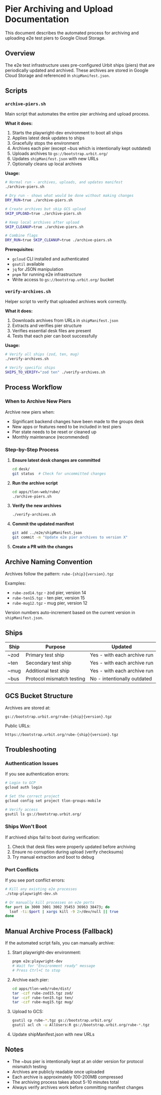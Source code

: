 # Pier Archiving and Upload Documentation

This document describes the automated process for archiving and uploading e2e test piers to Google Cloud Storage.

## Overview

The e2e test infrastructure uses pre-configured Urbit ships (piers) that are periodically updated and archived. These archives are stored in Google Cloud Storage and referenced in `shipManifest.json`.

## Scripts

### `archive-piers.sh`

Main script that automates the entire pier archiving and upload process.

**What it does:**
1. Starts the playwright-dev environment to boot all ships
2. Applies latest desk updates to ships
3. Gracefully stops the environment
4. Archives each pier (except ~bus which is intentionally kept outdated)
5. Uploads archives to `gs://bootstrap.urbit.org/`
6. Updates `shipManifest.json` with new URLs
7. Optionally cleans up local archives

**Usage:**

```bash
# Normal run - archives, uploads, and updates manifest
./archive-piers.sh

# Dry run - shows what would be done without making changes
DRY_RUN=true ./archive-piers.sh

# Create archives but skip GCS upload
SKIP_UPLOAD=true ./archive-piers.sh

# Keep local archives after upload
SKIP_CLEANUP=true ./archive-piers.sh

# Combine flags
DRY_RUN=true SKIP_CLEANUP=true ./archive-piers.sh
```

**Prerequisites:**
- `gcloud` CLI installed and authenticated
- `gsutil` available
- `jq` for JSON manipulation
- `pnpm` for running e2e infrastructure
- Write access to `gs://bootstrap.urbit.org/` bucket

### `verify-archives.sh`

Helper script to verify that uploaded archives work correctly.

**What it does:**
1. Downloads archives from URLs in `shipManifest.json`
2. Extracts and verifies pier structure
3. Verifies essential desk files are present
4. Tests that each pier can boot successfully

**Usage:**

```bash
# Verify all ships (zod, ten, mug)
./verify-archives.sh

# Verify specific ships
SHIPS_TO_VERIFY="zod ten" ./verify-archives.sh
```

## Process Workflow

### When to Archive New Piers

Archive new piers when:
- Significant backend changes have been made to the groups desk
- New apps or features need to be included in test piers
- Pier state needs to be reset or cleaned up
- Monthly maintenance (recommended)

### Step-by-Step Process

1. **Ensure latest desk changes are committed**
   ```bash
   cd desk/
   git status  # Check for uncommitted changes
   ```

2. **Run the archive script**
   ```bash
   cd apps/tlon-web/rube/
   ./archive-piers.sh
   ```

3. **Verify the new archives**
   ```bash
   ./verify-archives.sh
   ```

4. **Commit the updated manifest**
   ```bash
   git add ../e2e/shipManifest.json
   git commit -m "Update e2e pier archives to version X"
   ```

5. **Create a PR with the changes**

## Archive Naming Convention

Archives follow the pattern: `rube-{ship}{version}.tgz`

Examples:
- `rube-zod14.tgz` - zod pier, version 14
- `rube-ten15.tgz` - ten pier, version 15
- `rube-mug12.tgz` - mug pier, version 12

Version numbers auto-increment based on the current version in `shipManifest.json`.

## Ships

| Ship | Purpose | Updated |
|------|---------|---------|
| ~zod | Primary test ship | Yes - with each archive run |
| ~ten | Secondary test ship | Yes - with each archive run |
| ~mug | Additional test ship | Yes - with each archive run |
| ~bus | Protocol mismatch testing | No - intentionally outdated |

## GCS Bucket Structure

Archives are stored at:
```
gs://bootstrap.urbit.org/rube-{ship}{version}.tgz
```

Public URLs:
```
https://bootstrap.urbit.org/rube-{ship}{version}.tgz
```

## Troubleshooting

### Authentication Issues

If you see authentication errors:
```bash
# Login to GCP
gcloud auth login

# Set the correct project
gcloud config set project tlon-groups-mobile

# Verify access
gsutil ls gs://bootstrap.urbit.org/
```

### Ships Won't Boot

If archived ships fail to boot during verification:
1. Check that desk files were properly updated before archiving
2. Ensure no corruption during upload (verify checksums)
3. Try manual extraction and boot to debug

### Port Conflicts

If you see port conflict errors:
```bash
# Kill any existing e2e processes
./stop-playwright-dev.sh

# Or manually kill processes on e2e ports
for port in 3000 3001 3002 35453 36963 38473; do
  lsof -ti:$port | xargs kill -9 2>/dev/null || true
done
```

## Manual Archive Process (Fallback)

If the automated script fails, you can manually archive:

1. Start playwright-dev environment:
   ```bash
   pnpm e2e:playwright-dev
   # Wait for "Environment ready" message
   # Press Ctrl+C to stop
   ```

2. Archive each pier:
   ```bash
   cd apps/tlon-web/rube/dist/
   tar -czf rube-zod15.tgz zod/
   tar -czf rube-ten15.tgz ten/
   tar -czf rube-mug15.tgz mug/
   ```

3. Upload to GCS:
   ```bash
   gsutil cp rube-*.tgz gs://bootstrap.urbit.org/
   gsutil acl ch -u AllUsers:R gs://bootstrap.urbit.org/rube-*.tgz
   ```

4. Update shipManifest.json with new URLs

## Notes

- The ~bus pier is intentionally kept at an older version for protocol mismatch testing
- Archives are publicly readable once uploaded
- Each archive is approximately 100-200MB compressed
- The archiving process takes about 5-10 minutes total
- Always verify archives work before committing manifest changes